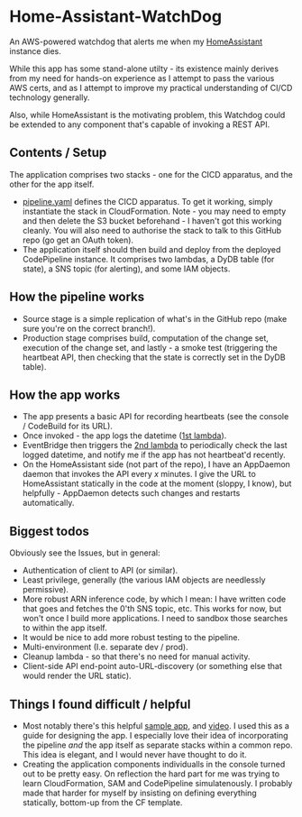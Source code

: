 # Home-Assistant-WatchDog
An AWS-powered watchdog that alerts me when my [HomeAssistant](https://www.home-assistant.io/) instance dies.

While this app has some stand-alone utilty - its existence mainly derives from my need for hands-on experience as I attempt to pass the various AWS certs, and as I attempt to improve my practical understanding of CI/CD technology generally. 

Also, while HomeAssistant is the motivating problem, this Watchdog could be extended to any component that's capable of invoking a REST API.

## Contents / Setup
The application comprises two stacks - one for the CICD apparatus, and the other for the app itself.
* [pipeline.yaml](pipeline/pipeline.yaml) defines the CICD apparatus. To get it working, simply instantiate the stack in CloudFormation. Note - you may need to empty and then delete the S3 bucket beforehand - I haven't got this working cleanly. You will also need to authorise the stack to talk to this GitHub repo (go get an OAuth token).
* The application itself should then build and deploy from the deployed CodePipeline instance. It comprises two lambdas, a DyDB table (for state), a SNS topic (for alerting), and some IAM objects.

## How the pipeline works
* Source stage is a simple replication of what's in the GitHub repo (make sure you're on the correct branch!).
* Production stage comprises build, computation of the change set, execution of the change set, and lastly - a smoke test (triggering the heartbeat API, then checking that the state is correctly set in the DyDB table).

## How the app works
* The app presents a basic API for recording heartbeats (see the console / CodeBuild for its URL). 
* Once invoked - the app logs the datetime ([1st lambda](api/onHeartbeatFromHomeAssistant.py)).
* EventBridge then triggers the [2nd lambda](api/onCheckHeartbeatRecency.py) to periodically check the last logged datetime, and notify me if the app has not heartbeat'd recently.
* On the HomeAssistant side (not part of the repo), I have an AppDaemon daemon that invokes the API every _x_ minutes. I give the URL to HomeAssistant statically in the code at the moment (sloppy, I know), but helpfully - AppDaemon detects such changes and restarts automatically. 

## Biggest todos
Obviously see the Issues, but in general:
* Authentication of client to API (or similar).
* Least privilege, generally (the various IAM objects are needlessly permissive).
* More robust ARN inference code, by which I mean: I have written code that goes and fetches the 0'th SNS topic, etc. This works for now, but won't once I build more applications. I need to sandbox those searches to within the app itself.
* It would be nice to add more robust testing to the pipeline.
* Multi-environment (I.e. separate dev / prod).
* Cleanup lambda - so that there's no need for manual activity.
* Client-side API end-point auto-URL-discovery (or something else that would render the URL static).

## Things I found difficult / helpful
* Most notably there's this helpful [sample app](https://github.com/aws-samples/aws-serverless-samfarm), and [video](https://www.youtube.com/watch?v=P7i01eqmzrs&t=1508s). I used this as a guide for designing the app. I especially love their idea of incorporating the pipeline _and_ the app itself as separate stacks within a common repo. This idea is elegant, and I would never have thought to do it.
* Creating the application components individualls in the console turned out to be pretty easy. On reflection the hard part for me was trying to learn CloudFormation, SAM and CodePipeline simulatenously. I probably made that harder for myself by insisting on defining everything statically, bottom-up from the CF template. 

